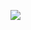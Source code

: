 ![](https://www.nta.go.jp/tmp/ffc80ef0-238c-40e7-a76c-eb0c4b97a849/images/f8387876cbca4643d1a22abdb7179282bbfb41b09ab0179c728e20d2bffee071.jpg)